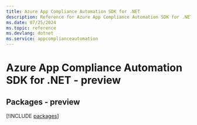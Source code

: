 ```yaml
---
title: Azure App Compliance Automation SDK for .NET
description: Reference for Azure App Compliance Automation SDK for .NET
ms.date: 07/25/2024
ms.topic: reference
ms.devlang: dotnet
ms.service: appcomplianceautomation
---
```

# Azure App Compliance Automation SDK for .NET - preview
## Packages - preview
[!INCLUDE [packages](app-compliance-automation-index.md)]